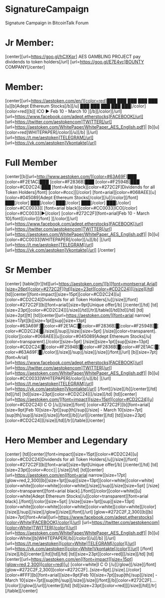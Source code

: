 # SignatureCampaign
Signature Campaign in BitcoinTalk Forum


# Jr Member:

[center][url=https://goo.gl/hCXKpr] AES GAMBLING PROJECT pay dividends to token holders[/url]
[url=https://goo.gl/E7E4vc]BOUNTY COMPANY[/center]


# Member:

[center][url=https://aestoken.com/en/][color=red]███ ███ ███ ███ ███       [u][b]Adept Ethereum Stocks[/b][/u]       ███ ███ ███ ███ ███[/color]
[color=red][b][ ICO ► Feb 10 - March 10 ][/b][/color][/url]
[url=https://www.facebook.com/adept.etherstocks]FACEBOOK[/url]  [url=https://twitter.com/aestokencom]TWITTER[/url] [url=https://aestoken.com/WhitePaper/WhitePaper_AES_English.pdf]|  [b][u][color=red]WHITEPAPER[/color][/u][/b]  |[/url] [url=https://t.me/aestoken]TELEGRAM[/url]  [url=https://vk.com/aestoken]Vkontakte[/url]

# Full Member

[center][b][url=http://www.aestoken.com/][color=#63A69F]███ [color=#F2E1AC]███ [color=#F2836B]███ [color=#F2594B]███ [color=#CD2C24]███      [font=Arial black][color=#272C2F]Dividends for all Token Holders[/font]     [color=#ccc]|[/color]     [font=arial][color=#068AEE][u][color=#045089]Adept Ethereum Stocks[/color][/u][/color][/font]      ███[/color] ███[/color] ███[/color] ███[/color] ███[/color]
[color=#CC0033][   [font=arial black][color=#CC0033]ICO[/color]   [color=#CC0033]►[/color]   [color=#272C2F][font=arial]Feb 10 - March 10[/font][/color][/font]   ][/color][/url]
[url=https://www.facebook.com/adept.etherstocks]FACEBOOK[/url]  [url=https://twitter.com/aestokencom]TWITTER[/url] [url=https://aestoken.com/WhitePaper/WhitePaper_AES_English.pdf]|  [b][u][color=#CC0033]WHITEPAPER[/color][/u][/b]  |[/url]  [url=https://t.me/aestoken]TELEGRAM[/url]  [url=https://vk.com/aestoken]Vkontakte[/url]
[/center]

# Sr Member

[center]
[table][tr][td][url=https://aestoken.com/][b][font=montserrat,Arial][size=26pt][color=#272C2F][td][size=23pt][color=#CD2C24][[/size][/td]
[td][center][font=impact][size=15pt][color=#CD2C24][u][color=#CD2C24]Dividends for all Token Holders[/u][/size][/font]
[color=#272C2F][b][font=arial][size=9pt]Unique offer[/b]
[/center][/td]
[td][size=23pt][color=#CD2C24]][/size][/td][/tr][/table][/td][td][/td]
[td][size=2pt][tt]
[td][center][url=https://aestoken.com/][font=arial narrow][size=17pt][b][size=1pt][sup][size=13pt][color=#63A69F]█[color=#F2E1AC]█[color=#F2836B]█[color=#F2594B]█[color=#CD2C24]█[/size][/sup][/size][size=5pt] [/size][color=transparent].[/color][color=#068AEE][u][color=#045089]Adept Ethereum Stocks[/u][color=transparent].[/color][size=5pt] [/size][size=1pt][sup][size=13pt][color=#CD2C24]█[color=#F2594B]█[color=#F2836B]█[color=#F2E1AC]█[color=#63A69F]█[/color][/size][/sup][/size][/size][/font][/url]
[b][size=7pt][font=Arial][url=https://www.facebook.com/adept.etherstocks]FACEBOOK[/url]  [url=https://twitter.com/aestokencom]TWITTER[/url] [url=https://aestoken.com/WhitePaper/WhitePaper_AES_English.pdf]|  [b][u][color=#CC0033]WHITEPAPER[/color][/u][/b]  |[/url]  [url=https://t.me/aestoken]TELEGRAM[/url]  [url=https://vk.com/aestoken]Vkontakte[/url]
[/font][/size][/b][/center][/td][td][/td]
[td][size=23pt][color=#CD2C24][[/size][/td]
[td][center][url=https://aestoken.com/][font=impact][size=15pt][color=#CD2C24][u]      [color=#CD2C24]I C O      [/u][/size][/font]
[color=#272C2F][b][font=arial][size=9pt]Feb 10[size=7pt][sup]th[/sup][/size] - March 10[size=7pt][sup]th[/sup][/size][/size][/font][/b][/url][/center][/td]
[td][size=23pt][color=#CD2C24]][/size][/td][/tr][/table][/center]


# Hero Member and Legendary

[center]
[td][center][font=impact][size=15pt][color=#CD2C24][u][color=#CD2C24]Dividends for all Token Holders[/u][/size][/font]
[color=#272C2F][b][font=arial][size=9pt]Unique offer[/b]
[/center][/td]
[td][size=23pt][color=#ccc]│[/size][/td]
[td][center][url=https://aestoken.com/en][font=arial narrow][size=17pt][glow=red,2,300][b][size=1pt][sup][size=13pt][color=white][color=white][color=white][color=white][color=white][/size][/sup][/size][size=5pt] [/size][color=transparent][font=arial black].[/font][/color][color=white][u][color=white]Adept Ethereum Stocks[/u][color=transparent][font=arial black].[/font][/color][size=5pt] [/size][size=1pt][sup][size=13pt][color=white][color=white][color=white][color=white][color=white][/color][/size][/sup][/size][/glow][/size][/font][/url]
[glow=#272C2F,2,300][b][b][size=7pt][font=Arial][url=https://www.facebook.com/adept.etherstocks][color=White]FACEBOOK[/color][/url]  [url=https://twitter.com/aestokencom][color=White]TWITTER[/color][/url] [url=https://aestoken.com/WhitePaper/WhitePaper_AES_English.pdf]|  [b][u][color=White][b]WHITEPAPER[/b][/color][/u][/b]  |[/url]  [url=https://t.me/aestoken][color=White]TELEGRAM[/color][/url]  [url=https://vk.com/aestoken][color=White]Vkontakte[/color][/url]
[/font][/size][/b][/center][/td][td][/td]
[td][size=23pt][color=red][[/size][/td]
[td][center][url=https://aestoken.com/en][font=impact][size=15pt][glow=red,2,300][color=red][u]      [color=white]I C O      [/u][/glow][/size][/font]
[glow=#272C2F,2,300][color=#272C2F]..[size=6pt].[/size].[/color][color=#FFF][b][font=arial][size=9pt]Feb 10[size=7pt][sup]th[/sup][/size] - March 10[size=7pt][sup]th[/sup][/size][/size][/font][/b][color=#272C2F]....[/color][/glow][/url][/center][/td]
[td][size=23pt][color=red]][/size][/td][/tr][/table][/center]
